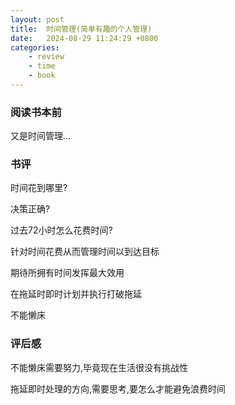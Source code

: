 ```yaml
---
layout: post
title:  时间管理(简单有趣的个人管理)
date:   2024-08-29 11:24:29 +0800
categories: 
    - review
    - time
    - book
---
```


### 阅读书本前

又是时间管理...

### 书评

时间花到哪里?

决策正确?

过去72小时怎么花费时间?

针对时间花费从而管理时间以到达目标

期待所拥有时间发挥最大效用

在拖延时即时计划并执行打破拖延

不能懒床

### 评后感

不能懒床需要努力,毕竟现在生活很没有挑战性

拖延即时处理的方向,需要思考,要怎么才能避免浪费时间
